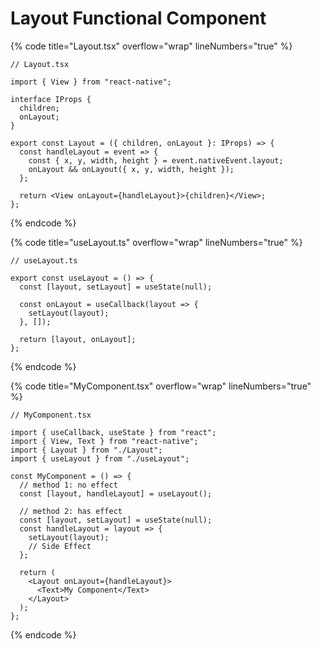 # Layout Functional Component

{% code title="Layout.tsx" overflow="wrap" lineNumbers="true" %}
```tsx
// Layout.tsx

import { View } from "react-native";

interface IProps {
  children;
  onLayout;
}

export const Layout = ({ children, onLayout }: IProps) => {
  const handleLayout = event => {
    const { x, y, width, height } = event.nativeEvent.layout;
    onLayout && onLayout({ x, y, width, height });
  };

  return <View onLayout={handleLayout}>{children}</View>;
};
```
{% endcode %}

{% code title="useLayout.ts" overflow="wrap" lineNumbers="true" %}
```tsx
// useLayout.ts

export const useLayout = () => {
  const [layout, setLayout] = useState(null);

  const onLayout = useCallback(layout => {
    setLayout(layout);
  }, []);

  return [layout, onLayout];
};
```
{% endcode %}

{% code title="MyComponent.tsx" overflow="wrap" lineNumbers="true" %}
```tsx
// MyComponent.tsx

import { useCallback, useState } from "react";
import { View, Text } from "react-native";
import { Layout } from "./Layout";
import { useLayout } from "./useLayout";

const MyComponent = () => {
  // method 1: no effect
  const [layout, handleLayout] = useLayout();

  // method 2: has effect
  const [layout, setLayout] = useState(null);
  const handleLayout = layout => {
    setLayout(layout);
    // Side Effect
  };

  return (
    <Layout onLayout={handleLayout}>
      <Text>My Component</Text>
    </Layout>
  );
};
```
{% endcode %}
